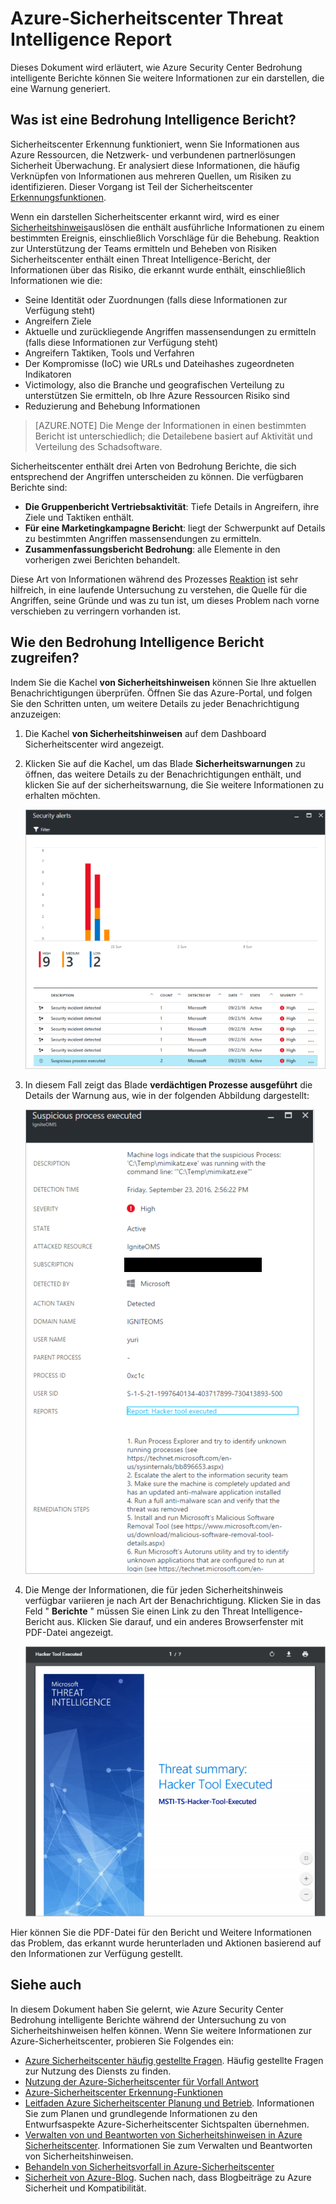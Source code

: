 <properties
   pageTitle="Azure-Sicherheitscenter Threat Intelligence Report | Microsoft Azure"
   description="Dieses Dokument hilft Ihnen, die während der Untersuchung Azure Security Center Bedrohung intelligente Berichte verwenden, finden Sie weitere Informationen zu einem Sicherheitshinweis."
   services="security-center"
   documentationCenter="na"
   authors="YuriDio"
   manager="swadhwa"
   editor=""/>

<tags
   ms.service="security-center"
   ms.devlang="na"
   ms.topic="hero-article"
   ms.tgt_pltfrm="na"
   ms.workload="na"
   ms.date="10/17/2016"
   ms.author="yurid"/>

# <a name="azure-security-center-threat-intelligence-report"></a>Azure-Sicherheitscenter Threat Intelligence Report
Dieses Dokument wird erläutert, wie Azure Security Center Bedrohung intelligente Berichte können Sie weitere Informationen zur ein darstellen, die eine Warnung generiert.

## <a name="what-is-a-threat-intelligence-report"></a>Was ist eine Bedrohung Intelligence Bericht?
Sicherheitscenter Erkennung funktioniert, wenn Sie Informationen aus Azure Ressourcen, die Netzwerk- und verbundenen partnerlösungen Sicherheit Überwachung. Er analysiert diese Informationen, die häufig Verknüpfen von Informationen aus mehreren Quellen, um Risiken zu identifizieren. Dieser Vorgang ist Teil der Sicherheitscenter [Erkennungsfunktionen](security-center-detection-capabilities.md). 

Wenn ein darstellen Sicherheitscenter erkannt wird, wird es einer [Sicherheitshinweis](security-center-managing-and-responding-alerts.md)auslösen die enthält ausführliche Informationen zu einem bestimmten Ereignis, einschließlich Vorschläge für die Behebung. Reaktion zur Unterstützung der Teams ermitteln und Beheben von Risiken Sicherheitscenter enthält einen Threat Intelligence-Bericht, der Informationen über das Risiko, die erkannt wurde enthält, einschließlich Informationen wie die: 

- Seine Identität oder Zuordnungen (falls diese Informationen zur Verfügung steht)
- Angreifern Ziele
- Aktuelle und zurückliegende Angriffen massensendungen zu ermitteln (falls diese Informationen zur Verfügung steht)
- Angreifern Taktiken, Tools und Verfahren
- Der Kompromisse (IoC) wie URLs und Dateihashes zugeordneten Indikatoren
- Victimology, also die Branche und geografischen Verteilung zu unterstützen Sie ermitteln, ob Ihre Azure Ressourcen Risiko sind
- Reduzierung and Behebung Informationen

>[AZURE.NOTE] Die Menge der Informationen in einen bestimmten Bericht ist unterschiedlich; die Detailebene basiert auf Aktivität und Verteilung des Schadsoftware.

Sicherheitscenter enthält drei Arten von Bedrohung Berichte, die sich entsprechend der Angriffen unterscheiden zu können. Die verfügbaren Berichte sind:

- **Die Gruppenbericht Vertriebsaktivität**: Tiefe Details in Angreifern, ihre Ziele und Taktiken enthält.
- **Für eine Marketingkampagne Bericht**: liegt der Schwerpunkt auf Details zu bestimmten Angriffen massensendungen zu ermitteln. 
- **Zusammenfassungsbericht Bedrohung**: alle Elemente in den vorherigen zwei Berichten behandelt.

Diese Art von Informationen während des Prozesses [Reaktion](security-center-incident-response.md) ist sehr hilfreich, in eine laufende Untersuchung zu verstehen, die Quelle für die Angriffen, seine Gründe und was zu tun ist, um dieses Problem nach vorne verschieben zu verringern vorhanden ist. 

## <a name="how-to-access-the-threat-intelligence-report"></a>Wie den Bedrohung Intelligence Bericht zugreifen?

Indem Sie die Kachel **von Sicherheitshinweisen** können Sie Ihre aktuellen Benachrichtigungen überprüfen. Öffnen Sie das Azure-Portal, und folgen Sie den Schritten unten, um weitere Details zu jeder Benachrichtigung anzuzeigen:

1. Die Kachel **von Sicherheitshinweisen** auf dem Dashboard Sicherheitscenter wird angezeigt.

2. Klicken Sie auf die Kachel, um das Blade **Sicherheitswarnungen** zu öffnen, das weitere Details zu der Benachrichtigungen enthält, und klicken Sie auf der sicherheitswarnung, die Sie weitere Informationen zu erhalten möchten.

    ![Von Sicherheitshinweisen](./media/security-center-threat-report/security-center-threat-report-fig1.png)

3. In diesem Fall zeigt das Blade **verdächtigen Prozesse ausgeführt** die Details der Warnung aus, wie in der folgenden Abbildung dargestellt:

    ![Sicherheit benachrichtigen detais](./media/security-center-threat-report/security-center-threat-report-fig2.png)

4.  Die Menge der Informationen, die für jeden Sicherheitshinweis verfügbar variieren je nach Art der Benachrichtigung. Klicken Sie in das Feld " **Berichte** " müssen Sie einen Link zu den Threat Intelligence-Bericht aus. Klicken Sie darauf, und ein anderes Browserfenster mit PDF-Datei angezeigt.

    ![Speicherauswahl](./media/security-center-threat-report/security-center-threat-report-fig3.png)

Hier können Sie die PDF-Datei für den Bericht und Weitere Informationen das Problem, das erkannt wurde herunterladen und Aktionen basierend auf den Informationen zur Verfügung gestellt.

## <a name="see-also"></a>Siehe auch

In diesem Dokument haben Sie gelernt, wie Azure Security Center Bedrohung intelligente Berichte während der Untersuchung zu von Sicherheitshinweisen helfen können. Wenn Sie weitere Informationen zur Azure-Sicherheitscenter, probieren Sie Folgendes ein:

- [Azure Sicherheitscenter häufig gestellte Fragen](security-center-faq.md). Häufig gestellte Fragen zur Nutzung des Diensts zu finden.
- [Nutzung der Azure-Sicherheitscenter für Vorfall Antwort](security-center-incident-response.md)
- [Azure-Sicherheitscenter Erkennung-Funktionen](security-center-detection-capabilities.md)
- [Leitfaden Azure Sicherheitscenter Planung und Betrieb](security-center-planning-and-operations-guide.md). Informationen Sie zum Planen und grundlegende Informationen zu den Entwurfsaspekte Azure-Sicherheitscenter Sichtspalten übernehmen.
- [Verwalten von und Beantworten von Sicherheitshinweisen in Azure Sicherheitscenter](security-center-managing-and-responding-alerts.md). Informationen Sie zum Verwalten und Beantworten von Sicherheitshinweisen.
- [Behandeln von Sicherheitsvorfall in Azure-Sicherheitscenter](security-center-incident.md)
- [Sicherheit von Azure-Blog](http://blogs.msdn.com/b/azuresecurity/). Suchen nach, dass Blogbeiträge zu Azure Sicherheit und Kompatibilität.
